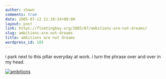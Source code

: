 ```yaml
---
author: shawn
comments: true
date: 2005-07-12 21:10:24+00:00
layout: post
link: https://floatingboy.org/2005/07/ambitions-are-not-dreams/
slug: ambitions-are-not-dreams
title: ambitions are not dreams
wordpress_id: 105
---
```


i park next to this pillar everyday at work. i turn the phrase over and over in my head.

[![ambitions](/old/albums/random/06_30_05_1702.jpg)](../)
